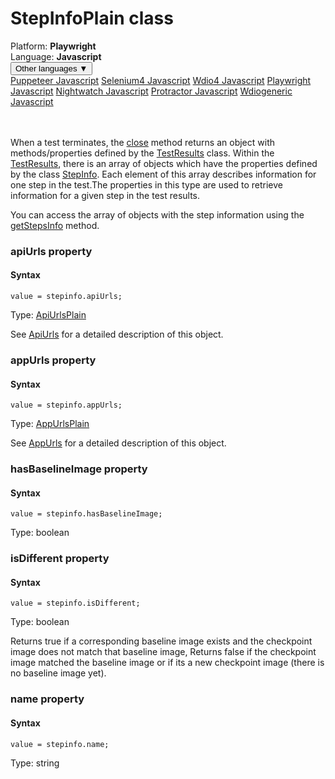 # StepInfoPlain class
<div class='platform-bar-container-div'><div class='platform-bar-div'>Platform:  <b> Playwright</b>
</div><div class='platform-bar-div'>Language: <b>Javascript</b></div><div class='dropdown-button-container-div'><button class='sdk-language-dropdown-button'>Other languages ▼</button><div class='dropdown-content'>
<a href='../../puppeteer/javascript/stepinfoplain'>Puppeteer Javascript</a>
<a href='../../selenium4/javascript/stepinfoplain'>Selenium4 Javascript</a>
<a href='../../wdio4/javascript/stepinfoplain'>Wdio4 Javascript</a>
<a href='../../playwright/javascript/stepinfoplain'>Playwright Javascript</a>
<a href='../../nightwatch/javascript/stepinfoplain'>Nightwatch Javascript</a>
<a href='../../protractor/javascript/stepinfoplain'>Protractor Javascript</a>
<a href='../../wdiogeneric/javascript/stepinfoplain'>Wdiogeneric Javascript</a>
</div></div><br /><br /></div>




When a test terminates, the [close](#close-method) method returns an object with methods/properties defined by the [TestResults](./testresults) class. Within the [TestResults](./testresults), there is an array of objects which have the properties defined by the class [StepInfo](./stepinfo). Each element of this array describes information for one step in the test.The properties in this type are used to retrieve information for a given step in the test results.

You can access the array of objects with the step information using the [getStepsInfo](./testresults#getstepsinfo-method) method.


### apiUrls property
#### Syntax


    value = stepinfo.apiUrls;
    

Type: [ApiUrlsPlain](./apiurlsplain)

See [ApiUrls](./apiurls) for a detailed description of this object.

### appUrls property
#### Syntax


    value = stepinfo.appUrls;
    

Type: [AppUrlsPlain](./appurlsplain)

See [AppUrls](./appurls) for a detailed description of this object.

### hasBaselineImage property
#### Syntax


    value = stepinfo.hasBaselineImage;
    

Type: boolean

### isDifferent property
#### Syntax


    value = stepinfo.isDifferent;
    

Type: boolean

Returns true if a corresponding baseline image exists and the checkpoint image does not match that baseline image, Returns false if the checkpoint image matched the baseline image or if its a new checkpoint image (there is no baseline image yet).

### name property
#### Syntax


    value = stepinfo.name;
    

Type: string
